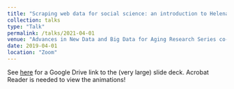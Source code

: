 ```yaml
---
title: "Scraping web data for social science: an introduction to Helena for web automation and review of research applications"
collection: talks
type: "Talk"
permalink: /talks/2021-04-01
venue: "Advances in New Data and Big Data for Aging Research Series co-sponsored by NIA research centers at Syracuse University, University of Wisconsin, University of Pennsylvania, University of Southern California and University of Texas--Austin"
date: 2019-04-01
location: "Zoom"
---
```


See [here](https://drive.google.com/file/d/1kxl4q8rls99HYY9nCEqihV2KfScEo0HS/view?usp=sharing) for a Google Drive link to the (very large) slide deck. Acrobat Reader is needed to view the animations!
